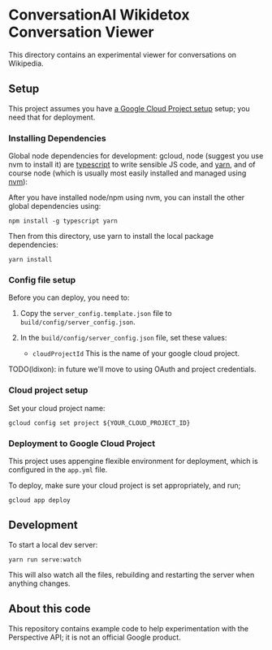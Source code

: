 # ConversationAI Wikidetox Conversation Viewer

This directory contains an experimental viewer for conversations on Wikipedia.

## Setup

This project assumes you have [a Google Cloud Project setup](https://cloud.google.com/) setup; you need
that for deployment.

### Installing Dependencies

Global node dependencies for development: gcloud, node (suggest you use nvm to install it) are [typescript](https://www.typescriptlang.org/) to write sensible JS code, and [yarn](https://yarnpkg.com/lang/en/), and of course node (which is usually most easily installed and managed using [nvm](https://github.com/creationix/nvm/blob/master/README.md)):

After you have installed node/npm using nvm, you can install the other global dependencies using:

```
npm install -g typescript yarn
```

Then from this directory, use yarn to install the local package dependencies:

```
yarn install
```

### Config file setup

Before you can deploy, you need to:

1. Copy the `server_config.template.json` file to `build/config/server_config.json`.
2. In the `build/config/server_config.json` file, set these values:

    * `cloudProjectId` This is the name of your google cloud project.

TODO(ldixon): in future we'll move to using OAuth and project credentials.

### Cloud project setup

Set your cloud project name:

```
gcloud config set project ${YOUR_CLOUD_PROJECT_ID}
```

### Deployment to Google Cloud Project

This project uses appengine flexible environment for deployment, which is configured in the `app.yml` file.

To deploy, make sure your cloud project is set appropriately, and run;

```
gcloud app deploy
```

## Development

To start a local dev server:

```
yarn run serve:watch
```

This will also watch all the files, rebuilding and restarting the server when anything
changes.

## About this code

This repository contains example code to help experimentation with the Perspective API; it is not an official Google product.
